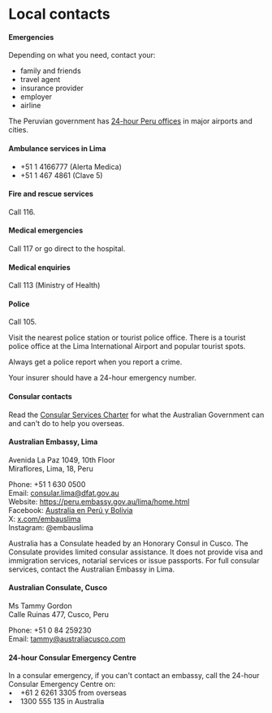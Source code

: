 # Local contacts

#### Emergencies

Depending on what you need, contact your:

* family and friends
* travel agent
* insurance provider
* employer
* airline

The Peruvian government has [24-hour Peru offices](https://www.peru.travel/en/useful-data/iperu) in major airports and cities.

#### Ambulance services in Lima

* +51 1 4166777 (Alerta Medica)
* +51 1 467 4861 (Clave 5)

#### Fire and rescue services

Call 116.

#### Medical emergencies

Call 117 or go direct to the hospital.

#### Medical enquiries

Call 113 (Ministry of Health)

#### Police

Call 105.

Visit the nearest police station or tourist police office. There is a tourist police office at the Lima International Airport and popular tourist spots.

Always get a police report when you report a crime.

Your insurer should have a 24-hour emergency number.

#### Consular contacts

Read the [Consular Services Charter](https://www.smartraveller.gov.au/node/46) for what the Australian Government can and can't do to help you overseas.

#### Australian Embassy, Lima

Avenida La Paz 1049, 10th Floor   
Miraflores, Lima, 18, Peru

Phone: +51 1 630 0500  
Email: [consular.lima@dfat.gov.au](mailto:consular.lima@dfat.gov.au)  
Website: <https://peru.embassy.gov.au/lima/home.html>  
Facebook: [Australia en Perú y Bolivia](https://www.facebook.com/embauslima)  
X: [x.com/embauslima](https://aus01.safelinks.protection.outlook.com/?url=https%3A%2F%2Fx.com%2Fembauslima&data=05%7C02%7CFabiola.Aguilar%40dfat.gov.au%7Cdaa8edfd6134470b7daf08dd9239bc1e%7C9b7f23b30e8347a58a40ffa8a6fea536%7C0%7C0%7C638827499169218725%7CUnknown%7CTWFpbGZsb3d8eyJFbXB0eU1hcGkiOnRydWUsIlYiOiIwLjAuMDAwMCIsIlAiOiJXaW4zMiIsIkFOIjoiTWFpbCIsIldUIjoyfQ%3D%3D%7C0%7C%7C%7C&sdata=Od7dhoAhcgPiM3SP%2BsoLL%2FKVGvqfSRXyTKXDGBVEILY%3D&reserved=0)  
Instagram: @embauslima

Australia has a Consulate headed by an Honorary Consul in Cusco. The Consulate provides limited consular assistance. It does not provide visa and immigration services, notarial services or issue passports. For full consular services, contact the Australian Embassy in Lima.

#### Australian Consulate, Cusco

Ms Tammy Gordon  
Calle Ruinas 477, Cusco, Peru

Phone: +51 0 84 259230  
Email: [tammy@australiacusco.com](mailto:tammy@australiacusco.com)

#### 24-hour Consular Emergency Centre

In a consular emergency, if you can't contact an embassy, call the 24-hour Consular Emergency Centre on:  
•    +61 2 6261 3305 from overseas  
•    1300 555 135 in Australia